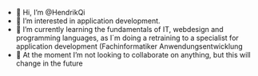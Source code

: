 - 👋 Hi, I’m @HendrikQi
- 👀 I’m interested in application development.
- 🌱 I’m currently learning the fundamentals of IT, webdesign and programming languages, as I´m doing a retraining to a specialist for application development (Fachinformatiker Anwendungsentwicklung
- 💞️ At the moment I’m not looking to collaborate on anything, but this will change in the future


<!---
HendrikQi/HendrikQi is a ✨ special ✨ repository because its `README.md` (this file) appears on your GitHub profile.
You can click the Preview link to take a look at your changes.
--->
